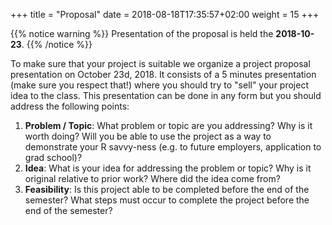 +++
title = "Proposal"
date =  2018-08-18T17:35:57+02:00
weight = 15
+++

{{% notice warning %}}
Presentation of the proposal is held the **2018-10-23**.
{{% /notice %}}

To make sure that your project is suitable we organize a project proposal presentation on October 23d, 2018. It consists of a 5 minutes presentation (make sure you respect that!) where you should try to "sell" your project idea to the class. This presentation can be done in any form but you should address the following points:

1. **Problem / Topic**: What problem or topic are you addressing? Why is it worth doing? Will you be able to use the project as a way to demonstrate your R savvy-ness (e.g. to future employers, application to grad school)?   
2. **Idea**: What is your idea for addressing the problem or topic? Why is it original relative to prior work? Where did the idea come from?   
3. **Feasibility**: Is this project able to be completed before the end of the semester? What steps must occur to complete the project before the end of the semester?

